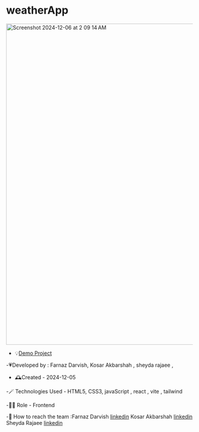 # weatherApp

<img width="866" alt="Screenshot 2024-12-06 at 2 09 14 AM" src="https://github.com/user-attachments/assets/48ad81dd-6a9f-4f77-a3cb-5bdf810ce405">

- 💡[Demo Project](https://farnazdarvish.github.io/weatherApp/)

-💗Developed by : Farnaz Darvish, Kosar Akbarshah , sheyda rajaee ,

- 🕰️Created - 2024-12-05

-🪄 Technologies Used - HTML5, CSS3, javaScript , react , vite , tailwind

-👩‍💻 Role - Frontend 

-💭 How to reach the team :Farnaz Darvish [linkedin](https://www.linkedin.com/in/farnaz-darvish/)
Kosar Akbarshah [linkedin](https://www.linkedin.com/in/tara-akbarshah-22102b1b6/)
Sheyda Rajaee [linkedin](https://www.linkedin.com/in/sheyda-rajaee-94159331b)
